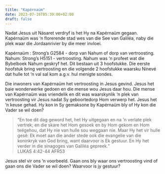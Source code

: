 ```yaml
---
title: "Kapérnaüm"
date: 2023-07-16T05:39:00+02:00
draft: false
---
```

<html>
 <head></head>
 <body>
  <p>Nadat Jesus uit Násaret verdryf is het Hy na Kapérnaüm gegaan. Kapérnaüm was ‘n florerende stad wes van die See van Galiléa, naby die plek waar die Jordaanrivier by die meer invloei.</p>
  <p>Kapérnaüm : Strong’s G2584 - dorp van Nahum of dorp van vertroosting.<br>Nahum: Strong’s H5151 - vertroosting. Nahum was ‘n profeet wat die Bybelboek Nahum geskryf het. Dit bestaan uit 3 hoofstukke. Die eerste hoofstuk bring vertroosting en die volgende 2 hoofstukke waarsku Ninevé dat hulle tot ‘n val sal kom a.g.v. hul menigte sondes.</p>
  <p>Die inwoners van Kapérnaüm het vertroosting in Jesus gevind. Jesus het baie wonderwerke gedoen en die mense wou Jesus daar hou. Die mense van Kapérnaüm was vriendelik en dit was waarskynlik ‘n plek van vertroosting vir Jesus nadat Sy geboortedorp Hom verwerp het. Jesus het ‘n keuse gehad. Hy kon in Sy gemaksone by Kapérnaüm bly of Hy kon die Vader se wil doen?</p>
  <blockquote>
   <p>“En toe dit dag geword het, het Hy uitgegaan en na 'n verlate plek vertrek; en die skare het Hom gesoek en by Hom gekom en Hom teëgehou, dat Hy nie van hulle sou weggaan nie. Maar Hy het vir hulle gesê: Ek moet aan die ander stede ook die evangelie van die koninkryk van God bring, want daarvoor is Ek gestuur. En Hy het verder in die sinagoges van Galiléa gepreek.”<br>‭‭LUKAS‬ ‭4‬:‭42‬-‭44‬ ‭AFR53‬‬</p>
  </blockquote>
  <p>Jesus stel vir ons ‘n voorbeeld. Gaan ons bly waar ons vertroosting vind of gaan ons die Vader se wil doen? Waarvoor is jy gestuur?</p>
  <p>&nbsp;</p>
  <p>&nbsp;</p>
 </body>
</html>